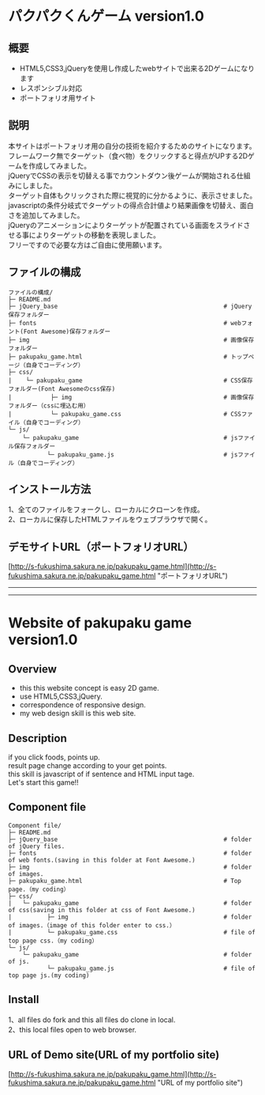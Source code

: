 # パクパクくんゲーム version1.0
## 概要
* HTML5,CSS3,jQueryを使用し作成したwebサイトで出来る2Dゲームになります
* レスポンシブル対応
* ポートフォリオ用サイト
## 説明
本サイトはポートフォリオ用の自分の技術を紹介するためのサイトになります。    
フレームワーク無でターゲット（食べ物）をクリックすると得点がUPする2Dゲームを作成してみました。  
jQueryでCSSの表示を切替える事でカウントダウン後ゲームが開始される仕組みにしました。  
ターゲット自体もクリックされた際に視覚的に分かるように、表示させました。  
javascriptの条件分岐式でターゲットの得点合計値より結果画像を切替え、面白さを追加してみました。  
jQueryのアニメーションによりターゲットが配置されている画面をスライドさせる事によりターゲットの移動を表現しました。  
フリーですので必要な方はご自由に使用願います。   
## ファイルの構成
```
ファイルの構成/
├─ README.md
├─ jQuery_base                                               # jQuery保存フォルダー
├─ fonts                                                     # webフォント(Font Awesome)保存フォルダー
├─ img                                                       # 画像保存フォルダー
├─ pakupaku_game.html                                        # トップページ（自身でコーディング）
├─ css/
|    └─ pakupaku_game                                        # CSS保存フォルダー(Font Awesomeのcss保存)
|           ├─ img                                           # 画像保存フォルダー（cssに埋込む用）
|           └─ pakupaku_game.css                             # CSSファイル（自身でコーディング）
└─ js/
    └─ pakupaku_game                                         # jsファイル保存フォルダー
           └─ pakupaku_game.js                               # jsファイル（自身でコーディング）   
```
## インストール方法
1、全てのファイルをフォークし、ローカルにクローンを作成。  
2、ローカルに保存したHTMLファイルをウェブブラウザで開く。  
## デモサイトURL（ポートフォリオURL）
[http://s-fukushima.sakura.ne.jp/pakupaku_game.html](http://s-fukushima.sakura.ne.jp/pakupaku_game.html "ポートフォリオURL")

***
***

# Website of pakupaku game version1.0
## Overview
* this this website concept is easy 2D game.
* use HTML5,CSS3,jQuery.
* correspondence of responsive design.
* my web design skill is this web site.
## Description
if you click foods, points up.  
result page change according to your get points.  
this skill is javascript of if sentence and HTML input tage.  
Let's start this game!!
## Component file
```
Component file/
├─ README.md
├─ jQuery_base                                               # folder of jQuery files.
├─ fonts                                                     # folder of web fonts.(saving in this folder at Font Awesome.)
├─ img                                                       # folder of images. 
├─ pakupaku_game.html                                        # Top page.（my coding）
├─ css/
|   └─ pakupaku_game                                         # folder of css(saving in this folder at css of Font Awesome.)
|          ├─ img                                            # folder of images.（image of this folder enter to css.）
|          └─ pakupaku_game.css                              # file of top page css.（my coding）
└─ js/
    └─ pakupaku_game                                         # folder of js.
           └─ pakupaku_game.js                               # file of top page js.(my coding)
```
## Install
1、all files do fork and this all files do clone in local.  
2、this local files open to web browser.  
## URL of Demo site(URL of my portfolio site)
[http://s-fukushima.sakura.ne.jp/pakupaku_game.html](http://s-fukushima.sakura.ne.jp/pakupaku_game.html "URL of my portfolio site")
